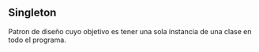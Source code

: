## Singleton

Patron de diseño cuyo objetivo es tener una sola instancia de una clase en todo el programa.
